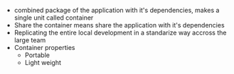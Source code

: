 - combined package of the application with it's dependencies, makes a single unit called container
- Share the container means share the application with it's dependencies
- Replicating the entire local development in a standarize way accross the large team
- Container properties
  - Portable
  - Light weight

